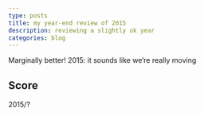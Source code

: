 ```yaml
---
type: posts
title: my year-end review of 2015
description: reviewing a slightly ok year
categories: blog
---
```


Marginally better!
2015: it sounds like we’re really moving

## Score
2015/?

